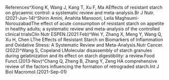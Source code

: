 References^Xiong K, Wang J, Kang T, Xu F, Ma AEffects of resistant starch on glycaemic control: a systematic review and meta-analysis.Br J Nutr.(2021-Jun-14)^Shirin Amini, Anahita Mansoori, Leila Maghsumi-NorouzabadThe effect of acute consumption of resistant starch on appetite in healthy adults; a systematic review and meta-analysis of the controlled clinical trialsClin Nutr ESPEN.(2021 Feb)^Wei Y, Zhang X, Meng Y, Wang Q, Xu H, Chen LThe Effects of Resistant Starch on Biomarkers of Inflammation and Oxidative Stress: A Systematic Review and Meta-Analysis.Nutr Cancer.(2022)^Wang S, Copeland LMolecular disassembly of starch granules during gelatinization and its effect on starch digestibility: a review.Food Funct.(2013-Nov)^Chang Q, Zheng B, Zhang Y, Zeng HA comprehensive review of the factors influencing the formation of retrograded starch.Int J Biol Macromol.(2021-Sep-01)